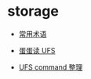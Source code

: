 # storage

- [常用术语](./files/20220828_01.md)

- [蛋蛋读 UFS](./files/20220829_01.md)

- [UFS command 整理](./files/2022028_01.md)

